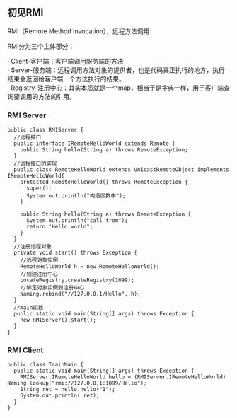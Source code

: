 ## 初见RMI
RMI（Remote Method Invocation），远程⽅法调⽤

RMI分为三个主体部分：

· Client-客户端：客户端调用服务端的方法<br>
· Server-服务端：远程调用方法对象的提供者，也是代码真正执行的地方，执行结束会返回给客户端一个方法执行的结果。<br>
· Registry-注册中心：其实本质就是一个map，相当于是字典一样，用于客户端查询要调用的方法的引用。<br>

### RMI Server

```
public class RMIServer {
  //远程接口
  public interface IRemoteHelloWorld extends Remote {
    public String hello(String a) throws RemoteException;
  }
  //远程接口的实现
  public class RemoteHelloWorld extends UnicastRemoteObject implements IRemoteHelloWorld{
    protected RemoteHelloWorld() throws RemoteException {
      super();
      System.out.println("构造函数中");
    }

    public String hello(String a) throws RemoteException {
      System.out.println("call from");
      return "Hello world";
    }
  }
  //注册远程对象
  private void start() throws Exception {
    //远程对象实例
    RemoteHelloWorld h = new RemoteHelloWorld();
    //创建注册中心
    LocateRegistry.createRegistry(1099);
    //绑定对象实例到注册中心
    Naming.rebind("//127.0.0.1/Hello", h);
  }
  //main函数
  public static void main(String[] args) throws Exception {
    new RMIServer().start();
  }
}

```

### RMI Client
```
public class TrainMain {
  public static void main(String[] args) throws Exception {
    RMIServer.IRemoteHelloWorld hello = (RMIServer.IRemoteHelloWorld) Naming.lookup("rmi://127.0.0.1:1099/Hello");
    String ret = hello.hello("1");
    System.out.println( ret);
  }
}
```